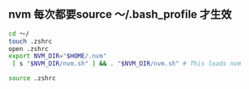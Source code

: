 ## nvm 每次都要source ～/.bash_profile 才生效
 ```bash
 cd ～/
 touch .zshrc
 open .zshrc
 export NVM_DIR="$HOME/.nvm"
  [ s "$NVM_DIR/nvm.sh" ] && . "$NVM_DIR/nvm.sh" # This loads nvm

 source .zshrc
 ```